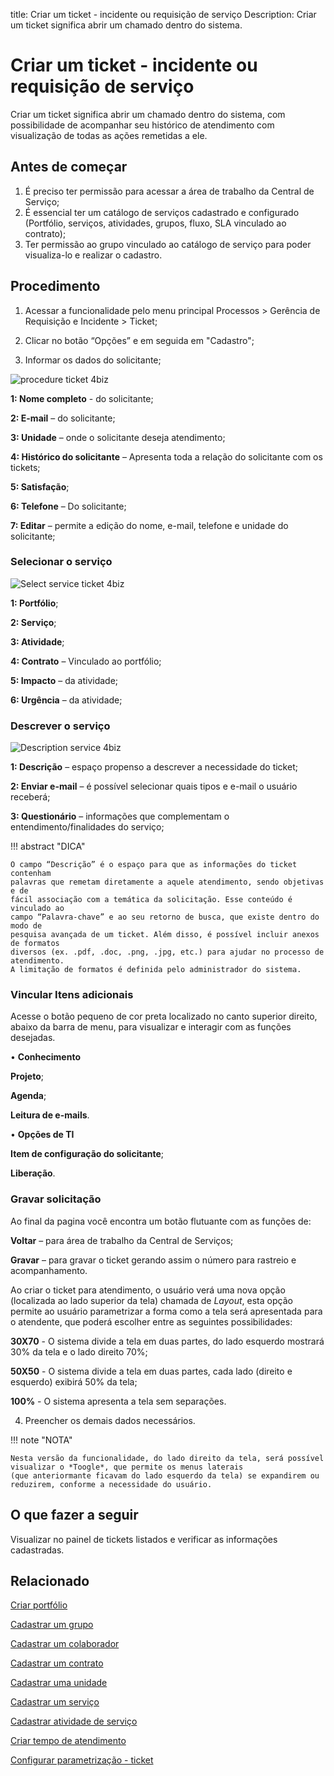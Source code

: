 title: Criar um ticket - incidente ou requisição de serviço
Description: Criar um ticket significa abrir um chamado dentro do sistema.

# Criar um ticket - incidente ou requisição de serviço

Criar um ticket significa abrir um chamado dentro do sistema, com possibilidade de acompanhar seu histórico de atendimento com visualização de todas as ações remetidas a ele.

## Antes de começar

1.	É preciso ter permissão para acessar a área de trabalho da Central de Serviço;
2.	É essencial ter um catálogo de serviços cadastrado e configurado (Portfólio, serviços, atividades, grupos, fluxo, SLA vinculado ao contrato);
3.	Ter permissão ao grupo vinculado ao catálogo de serviço para poder visualiza-lo e realizar o cadastro.


## Procedimento

1.	Acessar a funcionalidade pelo menu principal Processos > Gerência de Requisição e Incidente > Ticket;
2.	Clicar no botão “Opções” e em seguida em "Cadastro";

3.	Informar os dados do solicitante;

![procedure ticket 4biz][1]

**1: Nome completo** - do solicitante;

**2: E-mail** – do solicitante;

**3: Unidade** – onde o solicitante deseja atendimento;

**4: Histórico do solicitante** – Apresenta toda a relação do solicitante com os tickets;

**5: Satisfação**;

**6: Telefone** – Do solicitante;

**7: Editar** – permite a edição do nome, e-mail, telefone e unidade do solicitante;

### Selecionar o serviço

![Select service ticket 4biz][2]

**1: Portfólio**;

**2: Serviço**;

**3: Atividade**;

**4: Contrato** – Vinculado ao portfólio;

**5: Impacto** – da atividade;

**6: Urgência** – da atividade;


### Descrever o serviço

![Description service 4biz][3]

**1: Descrição** – espaço propenso a descrever a necessidade do ticket;

**2: Enviar e-mail** – é possível selecionar quais tipos e e-mail o usuário receberá;

**3: Questionário** – informações que complementam o entendimento/finalidades do serviço;

!!! abstract "DICA"

    O campo “Descrição” é o espaço para que as informações do ticket contenham
    palavras que remetam diretamente a aquele atendimento, sendo objetivas e de
    fácil associação com a temática da solicitação. Esse conteúdo é vinculado ao
    campo “Palavra-chave” e ao seu retorno de busca, que existe dentro do modo de
    pesquisa avançada de um ticket. Além disso, é possível incluir anexos de formatos
    diversos (ex. .pdf, .doc, .png, .jpg, etc.) para ajudar no processo de atendimento.
    A limitação de formatos é definida pelo administrador do sistema.

### Vincular Itens adicionais

Acesse o botão pequeno de cor preta localizado no canto superior direito, abaixo da barra de menu, para visualizar e interagir com as funções desejadas.

•	**Conhecimento**

**Projeto**;

**Agenda**;

**Leitura de e-mails**.

•	**Opções de TI**

**Item de configuração do solicitante**;

**Liberação**.

### Gravar solicitação

Ao final da pagina você encontra um botão flutuante com as funções de:

**Voltar** – para área de trabalho da Central de Serviços;

**Gravar** – para gravar o ticket gerando assim o número para rastreio e acompanhamento.


Ao criar o ticket para atendimento, o usuário verá uma nova opção (localizada ao lado superior da tela) chamada de *Layout*, esta opção permite ao usuário parametrizar a forma como a tela será apresentada para o atendente, que poderá escolher entre as seguintes possibilidades:

**30X70** - O sistema divide a tela em duas partes, do lado esquerdo mostrará 30% da tela e o lado direito 70%;

**50X50** - O sistema divide a tela em duas partes, cada lado (direito e esquerdo) exibirá 50% da tela;

**100%** - O sistema apresenta a tela sem separações.


4.  Preencher os demais dados necessários.



!!! note "NOTA"

    Nesta versão da funcionalidade, do lado direito da tela, será possível visualizar o *Toogle*, que permite os menus laterais
    (que anteriormante ficavam do lado esquerdo da tela) se expandirem ou reduzirem, conforme a necessidade do usuário.

## O que fazer a seguir

Visualizar no painel de tickets listados e verificar as informações cadastradas.

Relacionado
---------------

[Criar portfólio](/pt-br/4biz-helium/processes/portfolio-and-catalog/use/create-the-portfolio.html)

[Cadastrar um grupo](/pt-br/4biz-helium/initial-settings/access-settings/user/register-groups.html)

[Cadastrar um colaborador](/pt-br/4biz-helium/initial-settings/access-settings/user/register-employee.html)

[Cadastrar um contrato](/pt-br/4biz-helium/additional-features/contract-management/use/register-contract.html)

[Cadastrar uma unidade](/pt-br/4biz-helium/platform-administration/region-and-language/register-unit.html)

[Cadastrar um serviço](/pt-br/4biz-helium/processes/portfolio-and-catalog/use/register-a-service.html)

[Cadastrar atividade de serviço](/pt-br/4biz-helium/processes/portfolio-and-catalog/use/register-service-activity.html)

[Criar tempo de atendimento](/pt-br/4biz-helium/processes/service-level/configuration/create-time-attendance.html)

[Configurar parametrização - ticket](/pt-br/4biz-helium/platform-administration/parameters-list/configure-parametrization-ticket.html)

<!-- <i class='fa fa-youtube-play  fa-2x' style='color:#97ce17;vertical-align: middle;'> </i> [Video Library](https://www.youtube.com/playlist?list=PLB5qK2uzf2ROn4Xs6UdH84Ujzta2iJ6Ei)'
-->

[1]:images/procedure-ticket-4biz.png
[2]:images/Select-service-ticket-4biz.png
[3]:images/Description-service-4biz.png
